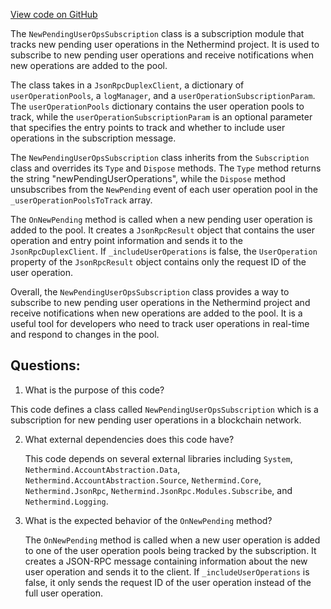 [View code on GitHub](https://github.com/NethermindEth/nethermind/src/Nethermind/Nethermind.AccountAbstraction/Subscribe/NewPendingUserOpsSubscription.cs)

The `NewPendingUserOpsSubscription` class is a subscription module that tracks new pending user operations in the Nethermind project. It is used to subscribe to new pending user operations and receive notifications when new operations are added to the pool. 

The class takes in a `JsonRpcDuplexClient`, a dictionary of `userOperationPools`, a `logManager`, and a `userOperationSubscriptionParam`. The `userOperationPools` dictionary contains the user operation pools to track, while the `userOperationSubscriptionParam` is an optional parameter that specifies the entry points to track and whether to include user operations in the subscription message. 

The `NewPendingUserOpsSubscription` class inherits from the `Subscription` class and overrides its `Type` and `Dispose` methods. The `Type` method returns the string "newPendingUserOperations", while the `Dispose` method unsubscribes from the `NewPending` event of each user operation pool in the `_userOperationPoolsToTrack` array.

The `OnNewPending` method is called when a new pending user operation is added to the pool. It creates a `JsonRpcResult` object that contains the user operation and entry point information and sends it to the `JsonRpcDuplexClient`. If `_includeUserOperations` is false, the `UserOperation` property of the `JsonRpcResult` object contains only the request ID of the user operation.

Overall, the `NewPendingUserOpsSubscription` class provides a way to subscribe to new pending user operations in the Nethermind project and receive notifications when new operations are added to the pool. It is a useful tool for developers who need to track user operations in real-time and respond to changes in the pool.
## Questions: 
 1. What is the purpose of this code?
   
   This code defines a class called `NewPendingUserOpsSubscription` which is a subscription for new pending user operations in a blockchain network.

2. What external dependencies does this code have?
   
   This code depends on several external libraries including `System`, `Nethermind.AccountAbstraction.Data`, `Nethermind.AccountAbstraction.Source`, `Nethermind.Core`, `Nethermind.JsonRpc`, `Nethermind.JsonRpc.Modules.Subscribe`, and `Nethermind.Logging`.

3. What is the expected behavior of the `OnNewPending` method?
   
   The `OnNewPending` method is called when a new user operation is added to one of the user operation pools being tracked by the subscription. It creates a JSON-RPC message containing information about the new user operation and sends it to the client. If `_includeUserOperations` is false, it only sends the request ID of the user operation instead of the full user operation.
